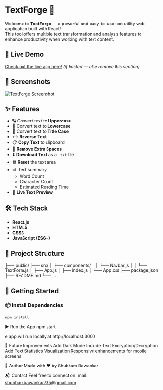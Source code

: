 # TextForge 📝

Welcome to **TextForge** — a powerful and easy-to-use text utility web application built with React!  
This tool offers multiple text transformation and analysis features to enhance productivity when working with text content.

## 🔗 Live Demo

[Check out the live app here!](https://your-live-demo-link.com) *(if hosted — else remove this section)*

## 📸 Screenshots

![TextForge Screenshot](./image.png)

## ✨ Features

- 🔠 Convert text to **Uppercase**
- 🔡 Convert text to **Lowercase**
- 📝 Convert text to **Title Case**
- ↔️ **Reverse Text**
- 📋 **Copy Text** to clipboard
- 🧹 **Remove Extra Spaces**
- ⬇️ **Download Text** as a `.txt` file
- 🗑️ **Reset** the text area
- 📊 Text summary:
  - Word Count
  - Character Count
  - Estimated Reading Time
- 📄 **Live Text Preview**

## 🛠️ Tech Stack

- **React.js**
- **HTML5**
- **CSS3**
- **JavaScript (ES6+)**

## 📂 Project Structure

├── public/
├── src/
│ ├── components/
│ │ ├── Navbar.js
│ │ └── TextForm.js
│ ├── App.js
│ ├── index.js
│ └── App.css
├── package.json
├── README.md
└── ...


## 🚀 Getting Started

### 📦 Install Dependencies

```bash
npm install
```

▶️ Run the App
npm start

e app will run locally at http://localhost:3000

📌 Future Improvements
Add Dark Mode
Include Text Encryption/Decryption
Add Text Statistics Visualization
Responsive enhancements for mobile screens

🙌 Author
Made with ❤️ by Shubham Bawankar

📬 Contact
Feel free to connect on:
mail: shubhambawankar735@gmail.com
